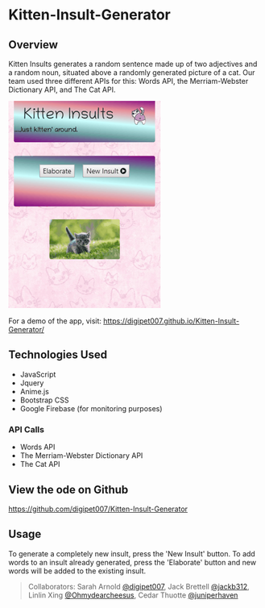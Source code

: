 # Kitten-Insult-Generator
## Overview
Kitten Insults generates a random sentence made up of two adjectives and a random noun, situated above a randomly generated picture of a cat.
Our team used three different APIs for this: Words API, the Merriam-Webster Dictionary API, and The Cat API.

![kitten insult demo](demo/kittninsult2.gif)

For a demo of the app, visit: <https://digipet007.github.io/Kitten-Insult-Generator/>

## Technologies Used
- JavaScript
- Jquery
- Anime.js
- Bootstrap CSS
- Google Firebase (for monitoring purposes)

### API Calls
- Words API
- The Merriam-Webster Dictionary API
- The Cat API

## View the ode on Github
<https://github.com/digipet007/Kitten-Insult-Generator>

## Usage
To generate a completely new insult, press the 'New Insult' button. To add words to an insult already generated, press the 'Elaborate' button and new words will be added to the existing insult.

> Collaborators: Sarah Arnold [@digipet007](https://github.com/digipet007), Jack Brettell [@jackb312](https://github.com/jackb312), Linlin Xing [@Ohmydearcheesus](https://github.com/Ohmydearcheesus), Cedar Thuotte [@juniperhaven](https://github.com/juniperhaven)  
